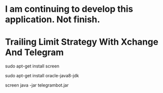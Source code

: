 # I am continuing to develop this application. Not finish.


# Trailing Limit Strategy With Xchange And Telegram


sudo apt-get install screen

sudo apt-get install oracle-java8-jdk

screen java -jar telegrambot.jar
